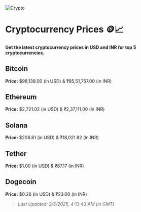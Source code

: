 
![Crypto](https://www.techguide.com.au/wp-content/uploads/2020/11/crypto3.jpeg)

# Cryptocurrency Prices 🪙📈

#### Get the latest cryptocurrency prices in USD and INR for top 5 cryptocurrencies.

## Bitcoin

**Price:** $98,138.00 (in USD) & ₹85,51,757.00 (in INR)

## Ethereum

**Price:** $2,721.02 (in USD) & ₹2,37,111.00 (in INR)

## Solana

**Price:** $206.81 (in USD) & ₹18,021.82 (in INR)

## Tether

**Price:** $1.00 (in USD) & ₹87.17 (in INR)

## Dogecoin

**Price:** $0.26 (in USD) & ₹23.00 (in INR)

> _Last Updated: 2/5/2025, 4:13:43 AM (in GMT)_

